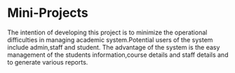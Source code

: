 # Mini-Projects
The intention of developing this project is to minimize the operational difficulties in managing academic system.Potential users of the system include admin,staff and student.
The advantage of the system is the easy management of the students information,course details and staff details and to generate various reports.

